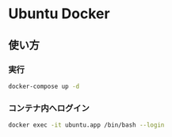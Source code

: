 # Ubuntu Docker

## 使い方

### 実行

```.bash
docker-compose up -d
```

### コンテナ内へログイン

```.bash
docker exec -it ubuntu.app /bin/bash --login
```
